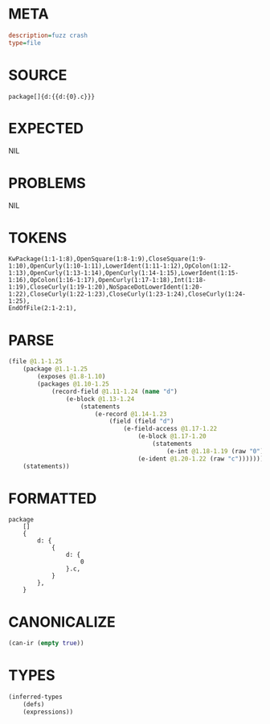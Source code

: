 # META
~~~ini
description=fuzz crash
type=file
~~~
# SOURCE
~~~roc
package[]{d:{{d:{0}.c}}}
~~~
# EXPECTED
NIL
# PROBLEMS
NIL
# TOKENS
~~~zig
KwPackage(1:1-1:8),OpenSquare(1:8-1:9),CloseSquare(1:9-1:10),OpenCurly(1:10-1:11),LowerIdent(1:11-1:12),OpColon(1:12-1:13),OpenCurly(1:13-1:14),OpenCurly(1:14-1:15),LowerIdent(1:15-1:16),OpColon(1:16-1:17),OpenCurly(1:17-1:18),Int(1:18-1:19),CloseCurly(1:19-1:20),NoSpaceDotLowerIdent(1:20-1:22),CloseCurly(1:22-1:23),CloseCurly(1:23-1:24),CloseCurly(1:24-1:25),
EndOfFile(2:1-2:1),
~~~
# PARSE
~~~clojure
(file @1.1-1.25
	(package @1.1-1.25
		(exposes @1.8-1.10)
		(packages @1.10-1.25
			(record-field @1.11-1.24 (name "d")
				(e-block @1.13-1.24
					(statements
						(e-record @1.14-1.23
							(field (field "d")
								(e-field-access @1.17-1.22
									(e-block @1.17-1.20
										(statements
											(e-int @1.18-1.19 (raw "0"))))
									(e-ident @1.20-1.22 (raw "c"))))))))))
	(statements))
~~~
# FORMATTED
~~~roc
package
	[]
	{
		d: {
			{
				d: {
					0
				}.c,
			}
		},
	}
~~~
# CANONICALIZE
~~~clojure
(can-ir (empty true))
~~~
# TYPES
~~~clojure
(inferred-types
	(defs)
	(expressions))
~~~
